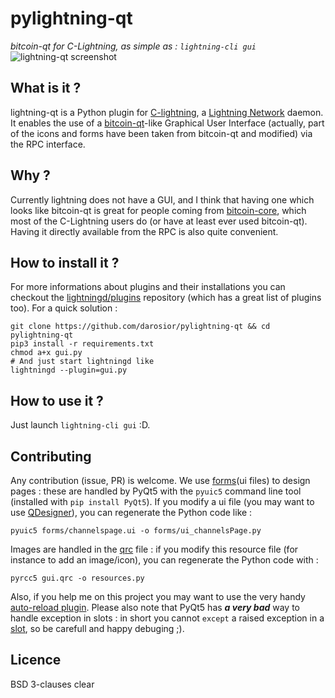 # pylightning-qt
*bitcoin-qt for C-Lightning, as simple as : `lightning-cli gui`*
![lightning-qt screenshot](https://pixeldrain.com/api/file/XZAf7AdX)
  
## What is it ?
lightning-qt is a Python plugin for [C-lightning](https://github.com/ElementsProject/lightning), a [Lightning Network](https://github.com/bitcoin/bitcoin/tree/master/src/qt) daemon. It enables the use of a [bitcoin-qt](https://github.com/bitcoin/bitcoin/tree/master/src/qt)-like Graphical User Interface (actually, part of the icons and forms have been taken from bitcoin-qt and modified) via the RPC interface.  
  
## Why ?
Currently lightning does not have a GUI, and I think that having one which looks like bitcoin-qt is great for people coming from [bitcoin-core](https://github.com/bitcoin/bitcoin), which most of the C-Lightning users do (or have at least ever used bitcoin-qt). Having it directly available from the RPC is also quite convenient.  
  
## How to install it ?
For more informations about plugins and their installations you can checkout the [lightningd/plugins](https://github.com/lightningd/plugins) repository (which has a great list of plugins too). For a quick solution :  
```shell
git clone https://github.com/darosior/pylightning-qt && cd pylightning-qt
pip3 install -r requirements.txt
chmod a+x gui.py
# And just start lightningd like
lightningd --plugin=gui.py
```
  
## How to use it ?
Just launch `lightning-cli gui` :D.  
  
## Contributing
Any contribution (issue, PR) is welcome.
We use [forms](forms/)(ui files) to design pages : these are handled by PyQt5 with the `pyuic5` command line tool (installed with `pip install PyQt5`). If you modify a ui file (you may want to use [QDesigner](https://doc.qt.io/qt-5/qtdesigner-manual.html)), you can regenerate the Python code like :
```shell
pyuic5 forms/channelspage.ui -o forms/ui_channelsPage.py
```
Images are handled in the [qrc](gui.qrc) file : if you modify this resource file (for instance to add an image/icon), you can regenerate the Python code with :
```shell
pyrcc5 gui.qrc -o resources.py
```
Also, if you help me on this project you may want to use the very handy [auto-reload plugin](https://github.com/lightningd/plugins/tree/master/autoreload). Please also note that PyQt5 has *__a very bad__* way to handle exception in slots : in short you cannot `except` a raised exception in a [slot](https://doc.qt.io/qt-5/signalsandslots.html), so be carefull and happy debuging ;).  
   
## Licence
BSD 3-clauses clear
